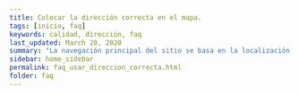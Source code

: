 ```yaml
---
title: Colocar la dirección correcta en el mapa.
tags: [inicio, faq]
keywords: calidad, dirección, faq
last_updated: March 20, 2020
summary: "La navegación principal del sitio se basa en la localización en la que se busca una propiedad, por esa razon colocar la dirección correcta es de mucha importancia para que su propiedad sea vista por las personas correctas."
sidebar: home_sidebar
permalink: faq_usar_direccion_correcta.html
folder: faq
---
```




